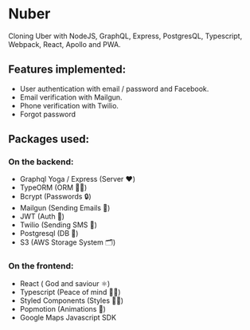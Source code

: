 # Nuber

Cloning Uber with NodeJS, GraphQL, Express, PostgresQL, Typescript, Webpack, React, Apollo and PWA.

## Features implemented:

- User authentication with email / password and Facebook.
- Email verification with Mailgun.
- Phone verification with Twilio.
- Forgot password

## Packages used:

### On the backend:

- Graphql Yoga / Express (Server ❤️)
- TypeORM (ORM 💪🏻)
- Bcrypt (Passwords 🔒)
- Mailgun (Sending Emails 💌)
- JWT (Auth 🔑)
- Twilio (Sending SMS 📱)
- Postgresql (DB 📃)
- S3 (AWS Storage System 🗂)

### On the frontend:

- React ( God and saviour ⚛︎)
- Typescript (Peace of mind 🙏🏻)
- Styled Components (Styles 💅🏻)
- Popmotion (Animations 🍿)
- Google Maps Javascript SDK
